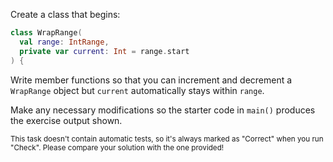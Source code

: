 

Create a class that begins:

```kotlin
class WrapRange(
  val range: IntRange,
  private var current: Int = range.start
) {
```

Write member functions so that you can increment and decrement a `WrapRange`
object but `current` automatically stays within `range`.

Make any necessary modifications so the starter code in `main()` produces the
exercise output shown.

<sub> This task doesn't contain automatic tests,
so it's always marked as "Correct" when you run "Check".
Please compare your solution with the one provided! </sub>
